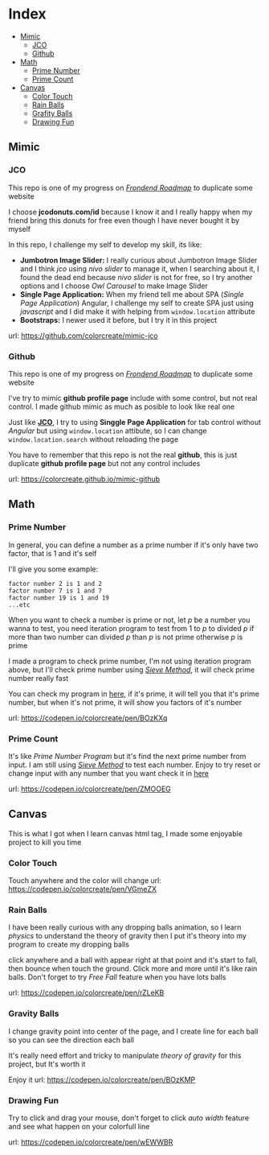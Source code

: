 # Index
- [Mimic](#mimic)
  - [JCO](#jco)
  - [Github](#github)
- [Math](#math)
  - [Prime Number](#prime-number)
  - [Prime Count](#prime-count)
- [Canvas](#canvas)
  - [Color Touch](#color-touch)
  - [Rain Balls](#rain-balls)
  - [Grafity Balls](#gravity-balls)
  - [Drawing Fun](#drawing-fun)

## Mimic

### JCO
This repo is one of my progress on [_Frondend Roadmap_](https://www.codementor.io/kamranahmedse/modern-frontend-developer-in-2018-inb3ay6xt) to duplicate some website

I choose **jcodonuts.com/id** because I know it and I really happy when my friend bring this donuts for free even though I have never bought it by myself

In this repo, I challenge my self to develop my skill, its like:

- **Jumbotron Image Slider:** I really curious about Jumbotron Image Slider and I think _jco_ using _nivo slider_ to manage it, when I searching about it, I found the dead end 
because _nivo slider_ is not for free, so I try another options and I choose _Owl Carousel_ to make Image Slider
- **Single Page Application:** When my friend tell me about SPA (_Single Page Application_) Angular, I challenge my self to create SPA just using _javascript_ 
and I did make it with helping from `window.location` attribute
- **Bootstraps:** I newer used it before, but I try it in this project

url: https://github.com/colorcreate/mimic-jco

### Github

This repo is one of my progress on [_Frondend Roadmap_](https://www.codementor.io/kamranahmedse/modern-frontend-developer-in-2018-inb3ay6xt) to duplicate some website

I've try to mimic **github profile page** include with some control, but not real control. I made github mimic as much as posible to look like real one

Just like [**JCO**](#jco), I try to using **Singgle Page Application** for tab control without _Angular_ but using `window.location` attibute, so I can change `window.location.search` without reloading the page

You have to remember that this repo is not the real **github**, this is just duplicate **github profile page** but not any control includes

url: https://colorcreate.github.io/mimic-github



## Math

### Prime Number
In general, you can define a number as a prime number if it's only have two factor, that is 1 and it's self

I'll give you some example: 
```
factor number 2 is 1 and 2
factor number 7 is 1 and 7
factor number 19 is 1 and 19
...etc
```
When you want to check a number is prime or not, 
let _p_ be a number you wanna to test, you need iteration program to test from 1 to _p_ to divided _p_
if more than two number can divided _p_ than _p_ is not prime
otherwise _p_ is prime

I made a program to check prime number, I'm not using iteration program above, 
but I'll check prime number using [_Sieve Method_](https://www.encyclopediaofmath.org/index.php/Sieve_method), it will check prime number really fast

You can check my program in [here](https://codepen.io/colorcreate/pen/BOzKXq), if it's prime, it will tell you that it's prime number,
but when it's not prime, it will show you factors of it's number

url: https://codepen.io/colorcreate/pen/BOzKXq


### Prime Count
It's like _Prime Number Program_ but it's find the next prime number from input.
I am still using [_Sieve Method_](https://www.encyclopediaofmath.org/index.php/Sieve_method) to test each number. 
Enjoy to try reset or change input with any number that you want
check it in [here](https://codepen.io/colorcreate/pen/ZMOOEG)

url: https://codepen.io/colorcreate/pen/ZMOOEG



## Canvas
This is what I got when I learn canvas html tag, I made some enjoyable project to kill you time

### Color Touch
Touch anywhere and the color will change
url: https://codepen.io/colorcreate/pen/VGmeZX

### Rain Balls
I have been really curious with any dropping balls animation, so I learn _physics_ to understand the theory of gravity
then I put it's theory into my program to create my dropping balls

click anywhere and a ball with appear right at that point and it's start to fall, then bounce when touch the ground. 
Click more and more until it's like rain balls. Don't forget to try _Free Fall_ feature when you have lots balls

url: https://codepen.io/colorcreate/pen/rZLeKB

### Gravity Balls
I change gravity point into center of the page, and I create line for each ball so you can see the direction each ball

It's really need effort and tricky to manipulate _theory of gravity_ for this project, but It's worth it

Enjoy it
url: https://codepen.io/colorcreate/pen/BOzKMP


### Drawing Fun
Try to click and drag your mouse, don't forget to click _auto width_ feature and see what happen on your colorfull line

url: https://codepen.io/colorcreate/pen/wEWWBR

